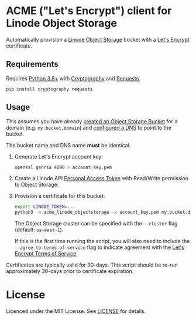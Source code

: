 # ACME ("Let's Encrypt") client for Linode Object Storage

Automatically provision a [Linode Object Storage](https://www.linode.com/products/object-storage/) bucket
with a [Let's Encrypt](https://letsencrypt.org/) certificate.

## Requirements

Requires [Python 3.8+](https://www.python.org) with [Cryptography](https://github.com/pyca/cryptography)
and [Requests](https://github.com/psf/requests).

```
pip install cryptography requests
```

## Usage

This assumes you have already [created an Object Storage Bucket](https://www.linode.com/docs/guides/enable-ssl-for-object-storage/#create-an-object-storage-bucket)
for a domain (e.g. `my.bucket.domain`) and [configured a DNS](https://www.linode.com/docs/guides/enable-ssl-for-object-storage/#configure-dns)
to point to the bucket.

The bucket name and DNS name **must** be identical.

1. Generate Let's Encrypt account key:

    ```bash
    openssl genrsa 4096 > account_key.pem
    ```

2. Create a Linode API [Personal Access Token](https://cloud.linode.com/profile/tokens)
with Read/Write permission to Object Storage.

3. Provision a certificate for this bucket:

    ```bash
    export LINODE_TOKEN=...
    python3 -m acme_linode_objectstorage -k account_key.pem my.bucket.domain
    ```

    The Object Storage cluster can be specified with the `--cluster` flag (default: `us-east-1`).
    
    If this is the first time running the script, you will also need to include the
    `--agree-to-terms-of-service` flag to indicate agreement with the
    [Let's Encrypt Terms of Service](https://letsencrypt.org/documents/LE-SA-v1.2-November-15-2017.pdf).


Certificates are typically valid for 90-days. This script should be re-run approximately
30-days prior to certificate expiration.

# License

Licenced under the MIT License. See [LICENSE](LICENSE) for details.


